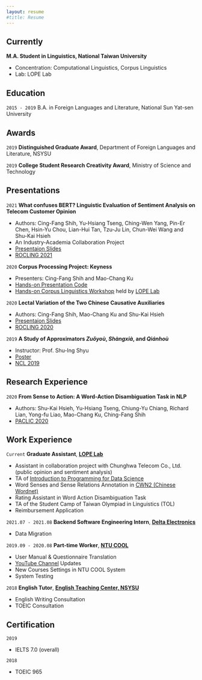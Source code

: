 ```yaml
---
layout: resume
#title: Resume
---
```

## Currently

__M.A. Student in Linguistics, National Taiwan University__

- Concentration: Computational Linguistics, Corpus Linguistics
- Lab: LOPE Lab

## Education

`2015 - 2019`
B.A. in Foreign Languages and Literature, National Sun Yat-sen University 

## Awards

`2019`
__Distinguished Graduate Award__, Department of Foreign Languages and Literature, NSYSU

`2019`
__College Student Research Creativity Award__, Ministry of Science and Technology 

<!--## Publications

A list is also available [online](https://scholar.google.co.uk/citations?user=LTOTl0YAAAAJ) 

### Journals

`1994`
Article Title, Journal Title

`1994`
Article Title, Journal Title

### Books

`1994`
Book Title, Journal Title

`1994`
Book Title, Journal Title-->


## Presentations

`2021`
__What confuses BERT? Linguistic Evaluation of Sentiment Analysis on Telecom Customer Opinion__

- Authors: Cing-Fang Shih, Yu-Hsiang Tseng, Ching-Wen Yang, Pin-Er Chen, Hsin-Yu Chou, Lian-Hui Tan, Tzu-Ju Lin, Chun-Wei Wang and Shu-Kai Hsieh
- An Industry-Academia Collaboration Project
- <a href="https://docs.google.com/presentation/d/1DYROW1Yh_vTV9DBaTCsbTZu4AXR8B15e58e9DyTGybc/edit?usp=sharing"><u>Presentaion Slides</u></a>
- <a href="https://rocling2021.github.io/"><u>ROCLING 2021</u></a>


`2020`
__Corpus Processing Project: Keyness__

- Presenters: Cing-Fang Shih and Mao-Chang Ku
- <a href="https://github.com/lopentu/Hands-on_Corpus_Linguistics/blob/main/hocor2020/notebook/session-5.2.ipynb"><u>Hands-on Presentation Code</u></a>
- <a href="https://lopentu.github.io/Hands-on_Corpus_Linguistics/"><u>Hands-on Corpus Linguistics Workshop</u></a> held by <a href="https://lope.linguistics.ntu.edu.tw/"><u>LOPE Lab</u></a>

`2020`
__Lectal Variation of the Two Chinese Causative Auxiliaries__

- Authors: Cing-Fang Shih, Mao-Chang Ku and Shu-Kai Hsieh
- <a href="https://docs.google.com/presentation/d/1yXZYwv4QqbNzq6FXP8bkr7nxPT2TNWNAMwVNzRuzrdM/edit?usp=sharing"><u>Presentaion Slides</u></a>
- <a href="https://sites.google.com/ntut.org.tw/rocling2020"><u>ROCLING 2020</u></a>


`2019`
__A Study of Approximators *Zuǒyoù*, *Shàngxià*, and *Qiánhoù*__

- Instructor: Prof. Shu-Ing Shyu
- <a href="https://drive.google.com/file/d/1iH51YDWMNdNpCsaeL47nPnrZoviger0O/view?usp=sharing"><u>Poster</u></a>
- <a href="https://sites.google.com/view/ncl2019"><u>NCL 2019</u></a>


## Research Experience

`2020`
__From Sense to Action: A Word-Action Disambiguation Task in NLP__

- Authors: Shu-Kai Hsieh, Yu-Hsiang Tseng, Chiung-Yu Chiang, Richard Lian, Yong-fu Liao, Mao-Chang Ku, Ching-Fang Shih
- <a href="https://vlsp.org.vn/paclic2020/"><u>PACLIC 2020</u></a>


## Work Experience

`Current`
__Graduate Assistant__, <a href="https://lope.linguistics.ntu.edu.tw/"><u><strong>LOPE Lab</strong></u></a>

- Assistant in collaboration project with Chunghwa Telecom Co., Ltd. (public opinion and sentiment analysis)
- TA of <a href="https://lopentu.github.io/rlads2021/"><u>Introduction to Programming for Data Science</u></a>
- Word Senses and Sense Relations Annotation in <a href="https://lopentu.github.io/CwnWeb/#home"><u>CWN2 (Chinese Wordnet)</u></a>
- Rating Assistant in Word Action Disambiguation Task
- TA of the Student Camp of Taiwan Olympiad in Linguistics (TOL)
- Reimbursement Application

`2021.07 - 2021.08`
__Backend Software Engineering Intern__, <a href="https://www.deltaww.com/en-US/index"><u><strong>Delta Electronics</strong></u></a>

- Data Migration

`2019.09 - 2020.08`
__Part-time Worker__, <a href="https://www.dlc.ntu.edu.tw/ntu-cool/"><u><strong>NTU COOL</strong></u></a>

- User Manual & Questionnaire Translation
- <a href="https://www.youtube.com/channel/UCIZ6pd5twm7fRwauPpO65tw"><u>YouTube Channel</u></a> Updates
- New Courses Settings in NTU COOL System
- System Testing

`2018`
__English Tutor__, <a href="http://etc.nsysu.edu.tw/"><u><strong>English Teaching Center, NSYSU</strong></u></a>

- English Writing Consultation
- TOEIC Consultation

## Certification

`2019`
- IELTS 7.0 (overall)

`2018`
- TOEIC 965

<!-- ### Footer

Last updated: Oct 2021 -->


